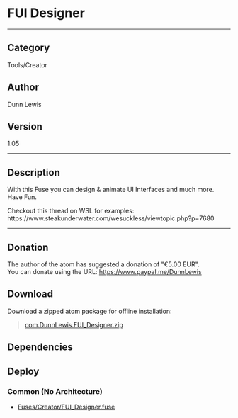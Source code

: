 # FUI Designer
___

## Category
Tools/Creator

## Author
Dunn Lewis

## Version
1.05

___

## Description
<p>With this Fuse you can design & animate UI Interfaces and much more.<br>
Have Fun.</p>

<p>Checkout this thread on WSL for examples:<br>
https://www.steakunderwater.com/wesuckless/viewtopic.php?p=7680</p>

___

## Donation
The author of the atom has suggested a donation of "€5.00 EUR".  
You can donate using the URL: <a href="https://www.paypal.me/DunnLewis">https://www.paypal.me/DunnLewis</a>
## Download

Download a zipped atom package for offline installation:
> [com.DunnLewis.FUI_Designer.zip](https://gitlab.com/WeSuckLess/Reactor/-/archive/master/Reactor-master.zip?path=Atoms/com.DunnLewis.FUI_Designer)  

## Dependencies

## Deploy

### Common (No Architecture)

<ul>
<li><a href="https://gitlab.com/WeSuckLess/Reactor/-/blob/master/Atoms/com.DunnLewis.FUI_Designer/Fuses/Creator/FUI_Designer.fuse?ref_type=heads">Fuses/Creator/FUI_Designer.fuse</a></li>
</ul>

